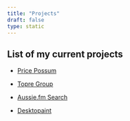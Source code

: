 ```yaml
---
title: "Projects"
draft: false
type: static
---
```

## List of my current projects

- [Price Possum](https://pricepossum.com/)

- [Topre Group](https://topre.com.au/)

- [Aussie.fm Search](https://search.aussie.fm)

- [Desktopaint](https://github.com/TopreGroup/Desktopaint)
